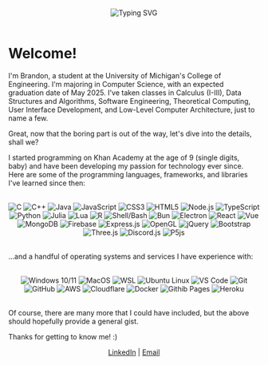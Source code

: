 
<br><br><br>

<div align="center">
  <img src="https://readme-typing-svg.herokuapp.com?font=Outfit&weight=700&size=40&duration=3000&pause=1000&color=F7F7F7&background=FFFFFF00&center=true&vCenter=true&random=false&width=620&lines=I'm+a+Software+Engineer.;Front-End.+Back-End.+Full-Stack.;Code.+Made.+Simple." alt="Typing SVG" />
</div>

<br>

# Welcome!

I'm Brandon, a student at the University of Michigan's College of Engineering. I'm majoring in Computer Science, with an expected graduation date of May 2025. I've taken classes in Calculus (I-III), Data Structures and Algorithms, Software Engineering, Theoretical Computing, User Interface Development, and Low-Level Computer Architecture, just to name a few.

Great, now that the boring part is out of the way, let's dive into the details, shall we?

I started programming on Khan Academy at the age of 9 (single digits, baby) and have been developing my passion for technology ever since. Here are some of the programming languages, frameworks, and libraries I've learned since then:

<br>

<div align="center">
  <img src="https://img.shields.io/badge/c-%2300599C.svg?style=for-the-badge&logo=c&logoColor=white" alt="C">
  <img src="https://img.shields.io/badge/c++-%2300599C.svg?style=for-the-badge&logo=c%2B%2B&logoColor=white" alt="C++">
  <img src="https://img.shields.io/badge/java-%23ED8B00.svg?style=for-the-badge&logo=openjdk&logoColor=white" alt="Java">
  <img src="https://img.shields.io/badge/javascript-%23323330.svg?style=for-the-badge&logo=javascript&logoColor=%23F7DF1E" alt="JavaScript">
  <img src="https://img.shields.io/badge/css3-%231572B6.svg?style=for-the-badge&logo=css3&logoColor=white" alt="CSS3">
  <img src="https://img.shields.io/badge/html5-%23E34F26.svg?style=for-the-badge&logo=html5&logoColor=white" alt="HTML5">
  <img src="https://img.shields.io/badge/node.js-6DA55F?style=for-the-badge&logo=node.js&logoColor=white" alt="Node.js">
  <img src="https://img.shields.io/badge/typescript-%23007ACC.svg?style=for-the-badge&logo=typescript&logoColor=white" alt="TypeScript">
  <img src="https://img.shields.io/badge/python-3670A0?style=for-the-badge&logo=python&logoColor=ffdd54" alt="Python">
  <img src="https://img.shields.io/badge/-Julia-9558B2?style=for-the-badge&logo=julia&logoColor=white" alt="Julia">
  <img src="https://img.shields.io/badge/lua-%232C2D72.svg?style=for-the-badge&logo=lua&logoColor=white" alt="Lua">
  <img src="https://img.shields.io/badge/r-%23276DC3.svg?style=for-the-badge&logo=r&logoColor=white" alt="R">
  <img src="https://img.shields.io/badge/shell/bash_script-%23121011.svg?style=for-the-badge&logo=gnu-bash&logoColor=white" alt="Shell/Bash">
  <img src="https://img.shields.io/badge/Bun-%23000000.svg?style=for-the-badge&logo=bun&logoColor=white" alt="Bun">
  <img src="https://img.shields.io/badge/Electron-191970?style=for-the-badge&logo=Electron&logoColor=white" alt="Electron">
  <img src="https://img.shields.io/badge/react-%2320232a.svg?style=for-the-badge&logo=react&logoColor=%2361DAFB" alt="React">
  <img src="https://img.shields.io/badge/vue-%2335495e.svg?style=for-the-badge&logo=vuedotjs&logoColor=%234FC08D" alt="Vue">
  <img src="https://img.shields.io/badge/MongoDB-%234ea94b.svg?style=for-the-badge&logo=mongodb&logoColor=white" alt="MongoDB">
  <img src="https://img.shields.io/badge/Firebase-F68410?style=for-the-badge&logo=Firebase&logoColor=white" alt="Firebase">
  <img src="https://img.shields.io/badge/express.js-%23404d59.svg?style=for-the-badge&logo=express&logoColor=%2361DAFB" alt="Express.js">
  <img src="https://img.shields.io/badge/OpenGL-%23FFFFFF.svg?style=for-the-badge&logo=opengl" alt="OpenGL">
  <img src="https://img.shields.io/badge/jquery-%230769AD.svg?style=for-the-badge&logo=jquery&logoColor=white" alt="jQuery">
  <img src="https://img.shields.io/badge/bootstrap-%238511FA.svg?style=for-the-badge&logo=bootstrap&logoColor=white" alt="Bootstrap">
  <img src="https://img.shields.io/badge/threejs-black?style=for-the-badge&logo=three.js&logoColor=white" alt="Three.js">
  <img src="https://img.shields.io/badge/discord.js-%235865F2.svg?style=for-the-badge&logo=discord&logoColor=white" alt="Discord.js">
  <img src="https://img.shields.io/badge/p5.js-ED225D?style=for-the-badge&logo=p5.js&logoColor=FFFFFF" alt="P5js">
</div>

<br>

...and a handful of operating systems and services I have experience with:

<br>

<div align="center">
  <img src="https://img.shields.io/badge/Windows_10/11-0078D6?style=for-the-badge&logo=windows&logoColor=white" alt="Windows 10/11">
  <img src="https://img.shields.io/badge/mac_os-000000?style=for-the-badge&logo=macos&logoColor=F0F0F0" alt="MacOS">
  <img src="https://img.shields.io/badge/WSL-FCC624?style=for-the-badge&logo=linux&logoColor=black" alt="WSL">
  <img src="https://img.shields.io/badge/Ubuntu-E95420?style=for-the-badge&logo=ubuntu&logoColor=white" alt="Ubuntu Linux">
  <img src="https://img.shields.io/badge/VS_Code-0078d7.svg?style=for-the-badge&logo=visual-studio-code&logoColor=white" alt="VS Code">
  <img src="https://img.shields.io/badge/git-%23F05033.svg?style=for-the-badge&logo=git&logoColor=white" alt="Git">
  <img src="https://img.shields.io/badge/github-%23121011.svg?style=for-the-badge&logo=github&logoColor=white" alt="GitHub">
  <img src="https://img.shields.io/badge/AWS-%23FF9900.svg?style=for-the-badge&logo=amazon-aws&logoColor=white" alt="AWS">
  <img src="https://img.shields.io/badge/Cloudflare-F38020?style=for-the-badge&logo=Cloudflare&logoColor=white" alt="Cloudflare">
  <img src="https://img.shields.io/badge/docker-%230db7ed.svg?style=for-the-badge&logo=docker&logoColor=white" alt="Docker">
  <img src="https://img.shields.io/badge/github%20pages-121013?style=for-the-badge&logo=github&logoColor=white" alt="Githib Pages">
  <img src="https://img.shields.io/badge/heroku-%23430098.svg?style=for-the-badge&logo=heroku&logoColor=white" alt="Heroku">
</div>

<br>

Of course, there are many more that I could have included, but the above should hopefully provide a general gist.

Thanks for getting to know me! :)

<div align="center">
  <a href="https://www.linkedin.com/in/branbarh/">LinkedIn</a> | <a href="mailto:branbarh@umich.edu">Email</a>
</div>

<!-- Oh, did I mention I have a portfolio? [coming soon!] -->
